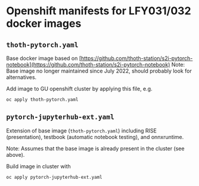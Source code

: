 # Openshift manifests for LFY031/032 docker images

## `thoth-pytorch.yaml`

Base docker image based on 
[https://github.com/thoth-station/s2i-pytorch-notebook](https://github.com/thoth-station/s2i-pytorch-notebook)
Note: Base image no longer maintained since July 2022, should probably look for alternatives.

Add image to GU openshift cluster by applying this file, e.g.
```
oc apply thoth-pytorch.yaml
```

## `pytorch-jupyterhub-ext.yaml`

Extension of base image (`thoth-pytorch.yaml`) including RISE (presentation), testbook (automatic notebook testing), and onnxruntime.

Note: Assumes that the base image is already present in the cluster (see above).

Build image in cluster with
```
oc apply pytorch-jupyterhub-ext.yaml
```